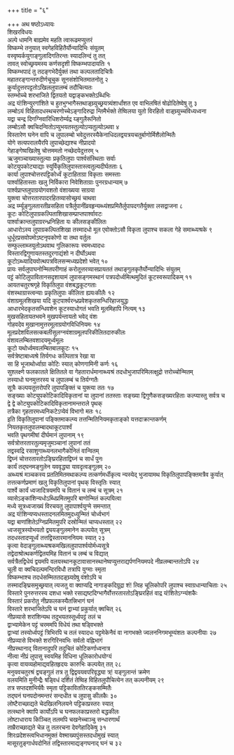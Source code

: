 +++
title = "६"

+++
अथ षष्ठोऽध्यायः  
शिखरविधयः  
अल्पे धामनि बाह्यमेव महति त्वारूढमप्युत्तरं  
विष्कम्भे तनुयात् स्वगेहविहितैर्योन्यादिभिः संयुतम्   
वस्वृष्यर्कयुगाङ्गुलादिगतिरन्तः स्यादलिन्दं तु तत्  
तावत् स्वोच्छ्रयमस्य कर्णसदृशी विष्कम्भपादायतिः १  
विष्कम्भपादं तु तदङ्गभेदैर्युक्तं तथा कल्पलतादिचित्रैः  
महातरङ्गान्तरुदीर्णचूचुक सूनसंशोभितमातनोतु २  
कुर्यादुत्तरपट्टतोऽखिललुपालम्बं तदौचित्यतः  
स्तम्भोच्चे शरभाजिते द्वितयतो यद्वाङ्कभक्तेऽब्धिभिः   
अद्र यं\!शिन्युरगांशिते च हुतभुग्भागैस्तथाङ्घ्र्युच्छ्रयत्र्यंशार्धांशत एव वाभिलषितं षोढोदितेष्वेषु तु ३  
लम्बोऽयं विहितादधस्थचरणोच्चेऽङ्गादिरुद्रा न्तिमैर्भक्ते तेष्विलया युतो विरहितो वाङ्घ्र्युच्चविध्यध्वना   
यद्वा चन्द्र दिगग्निवारिधिशरोर्म्यद्र य्ङ्गुलैरूनितो  
लम्बोऽसौ क्वचिदन्वितोऽप्युभयतस्तुल्योऽप्यतुल्योऽथवा ४  
विस्तारेण घनेन वापि च लुपालम्बो भवेदुत्तरस्यैकेनाधिदलद्वयत्रयचतुर्बाणोर्मिशैलोन्मितैः   
योगे सत्यपरालयैरपि लुपाच्छेद्याश्च नीप्रादयो  
गेहाङ्गेष्वखिलेषु चोत्तममतो नच्छेदयेदुत्तरम् ५  
ऋजुमञ्चाख्यास्तुल्याः प्रकृतिलुपाः पार्श्वसंस्थिताः सर्वाः   
कोटयुपकोट्याद्याः स्युर्विकृतिलुपास्तास्त्वतुल्यदीर्घतताः ६  
कार्या लुपाश्चोत्तरपट्टिकोर्ध्वं कूटाहिताग्रा विकृताः समस्ताः  
पार्श्वाहितास्ताः खलु निर्विकारा निवेशिताग्राः पुनरग्रधान्याम् ७  
पार्श्वप्राप्तलुपाग्रयोगवशतो वंशाख्यया साग्रया  
युक्त्वा चोत्तरतारपादरहितव्यासोच्छ्रयं चाथवा   
अद्र र्य्म्यूङ्गुलतारतीव्रसहिता पत्रैर्लुपानींव्रवहृन्यब्ध्यंशप्रमितैर्लुपापदगतैर्युक्ता लसद्वाजना ८  
कूटः कोटिलुपाग्रकल्पिताशिखासम्प्राप्तपार्श्वावटः  
पार्श्वाक्रान्तलुपाग्ररन्ध्रनिहिता यः कीलसङ्कीलितः   
आधारोऽस्य लुपाग्रकल्पितशिखा तस्मादधो मूल एवोक्तोऽसौ विकृता लुपाश्च सकला गेहे समाब्ध्यश्रके ९  
धुर्धूरप्रसवोपमोऽष्टनृपकोणो वा तथा वर्तुलः  
सम्फुल्लाब्जयुतोऽथवाथ गुलिकारूपः स्वमध्यादधः   
विस्तारद्विगुणायतस्तदुरगाद्यंशो न दीर्घोऽथवा  
कूटोऽब्ध्यादियवोत्थपत्रविलसन्मध्यप्रदेशो भवेत् १०  
प्रायः सर्वलुपाघनोन्मितपरीणाहं करोतूत्तरव्यासप्रायततं तथाङ्गुलकृतैर्योन्यादिभिः संयुतम्   
पट्टं कोटिलुपावितानसदृशायामं लुपासङ्गमस्थानं पत्रपदोर्ध्वमित्थमुदितं कूटस्वरूपादिकम् ११  
आयतचतुरश्रगृहे विकृतिलुपा वंशबद्धकूटगताः  
वंशस्थाग्रास्त्वन्याः प्रकृतिलुपाः कीलिता ह्ययःकीलैः १२  
वंशाग्रमूलशिखया यदि कूटपार्श्वरन्ध्रप्रवेशकृतसन्धिरिहाजयुद्धः   
आधारभेदकृतसन्धिवशेन कूटस्याधोगतं भवति मूलमिहापि नित्यम् १३  
मुखसहितायतभवने मुखपर्यन्तायतो भवेद् वंशः  
गोहवदेव मुखानामुत्तरमूलाग्रयोगविधिनियमः १४  
मूलप्रदेशविलसत्कबलीसुलग्नवंशाग्रमूलपरिकीलितदारुकीलः   
वंशावलम्बितवशादयमूर्ध्वमूलः  
कूटो यथोर्ध्वमवलम्बितबालकूटः १५  
सर्वत्रेष्टाबाध्यश्रे तिर्यगधः कल्पितात्र रेखा या  
सा हि भूजाथोर्ध्वाग्रा कोटिः स्यात् कोणगामिनी कर्णः १६  
सुश्लक्ष्णे फलकातले क्षितितले वा गेहतारार्धमानाब्ध्यश्रं तदधोभुजापरिमिलत्क्षुद्रो त्तरोच्चोन्मितम्   
तस्याधो घनमुत्तरस्य च लुपालम्बं च तिर्यग्गतैः  
सूत्रैः कल्पयतूत्तरोपरि लुपापङ्क्तिं च युक्त्या ततः १७  
सङ्ख्याः कोट्युपकोटिकादिविकृतानां या लुपानां ततस्ताः सङ्ख्या द्विगुणैकसङ्ख्यरहिताः कल्प्यास्तु सर्वत्र च  
द्वे द्वे कोट्युपकोटिकादिविकृतानामन्तराले पृथक्  
तत्रैका गृहतारमध्यनिकटेऽप्येवं विभागो मतः १८  
इति विकृतिलुपानां पङ्क्तिमाकल्प्य तत्तन्मितिनियमकृताङ्को यत्तदाक्रान्तकर्णम्   
नियतकृतलुपालम्बादथाकूटपार्श्वं  
भवति पृथगमीषां दीर्घमानं लुपानाम् १९  
सर्वत्रोत्तरतारतुल्यमृजुमञ्चानां लुपानां ततं  
तद्वस्वद्रि रसाशुगाब्ध्यनलभागैकोनितं वान्वितम्   
द्विघ्नं चोत्तरतारतोऽङ्घ्रिरहिताद्विघ्नं च सार्धं पुनः  
कार्यं तद्घनमङ्गुलेन यववृद्ध्या यावदृत्वङ्गुलम् २०  
अब्ध्यश्रं मञ्चकस्य प्रततिमितमथाकल्प्य तत्कर्णमर्धीकृत्य न्यस्येद् भुजायामथ विकृतिलुपापङ्क्तिमत्रैव कुर्यात्   
तत्तत्कर्णप्रमाणं खलु विकृतिलुपानां पृथक् विस्तृतिः स्यात्  
पार्श्वे कार्यं ध्वजादित्रयमपि च वितानं च लम्बं च सूत्रम् २१  
व्यासेऽङ्कांशिन्यधोऽब्धिप्रमितमुपरि बाणोन्मितं कल्पयित्वा  
मध्ये सूत्रध्वजाख्यं विरचयतु लुपापार्श्वयुग्मे समन्तात्   
अद्र यं\!शिन्यप्यधस्तादनलमितमुदध्युन्मितं चोर्ध्वभागं  
यद्वा बाणांशितेऽग्निप्रमितमुपरि दस्रोन्मितं चाप्यधस्तात् २२  
ध्वजसूत्रस्योभयतो द्व्ययङ्गुलमानेन कल्पयेत् सूत्रम्   
तदधस्तादप्यूर्ध्वं तत्तद्विस्तारमाननियमः स्यात् २३  
कृत्वा वेदाङ्गुलाब्ध्यश्रकमखिललुपापार्श्वयोर्मध्यसूत्रे  
तद्वेदाश्रोत्थकर्णद्वितयमिह वितानं च लम्बं च विद्यात्   
सर्वत्रैतद्विधेयं द्वयमपि वलयस्थानकूटावासानस्थानेष्वप्युत्तराद्यर्पणनियमपदे नीव्रलम्बान्ततोऽपि २४  
चूली वा क्वचिदल्पमन्दिरविधौ तत्रापि युग्माः स्मृता  
विष्कम्भाश्च तदर्धसम्मिततदङ्घ्र्यग्रेषु वंशोऽपि च   
तस्मादङ्घ्रिसमुच्छ्रयात् त्यजतु वा क्वाप्यद्रि नागाङ्कदिग्रूद्रा शं\! त्विह चूलिकोपरि लुपाश्च स्वाग्रधान्याचिताः २५  
विस्तारे पुनरुत्तरस्य दशधा भक्ते रसाद्यष्टदिग्भागैर्वोत्तरतारतोऽङ्घ्रिरहितं वाद्र यं\!शितेऽग्न्यंशकैः   
विस्तारं प्रकरोतु नीप्रफलकस्यैतत्त्रिभागं घनं  
विस्तारे शरभाजितेऽपि च घनं द्वाभ्यां प्रकुर्यात् क्वचित् २६  
नीप्रव्यासे शरांशिन्यथ तदुभयतस्तूर्ध्वपट्टं तलं च  
द्वाभ्यामेकेन पट्टं चरममपि विधेयं तथा षड्विभक्ते   
द्वाभ्यां तस्योर्ध्वपट्टं त्रिभिरपि च तलं स्यादधः पट्टमेकेनैवं वा नागभक्ते ज्वलननिगमभूम्यंशतः कल्पनीयाः २७  
नीप्रव्यासे विभक्ते शरगिरिनवभिः सर्वतो वह्निभागं  
नीप्रस्थानाद् वितानादुपरि तदुचितं कोटिकर्णाध्वनात्र   
नीत्वा नीप्रं लुपासु स्वयमिह विधिना धूलिकारोधयोग्यं  
कृत्वा वायव्यहोमाद्यवहितहृदयः कारुभिः कल्पयेत् तत् २८  
मनुयवचतुरश्रं द्व्यङ्गुलं तत्र तु द्विद्वययवपरिवृद्ध्या त्र्\! यङ्गुलान्तं क्रमेण   
वलयमिति मुनीन्द्रैः षड्विधं दर्शितं तेष्विह विहितलुपौचित्येन तत् कल्पनीयम् २९  
तत्र सप्तदशभिर्यवैः स्मृता पट्टिकाविततिरङ्कसम्मितैः  
तद्घनं घनपदोनमन्तरं सन्दधीत च लुपासु कीलकैः ३०  
लोष्टैराच्छाद्यते चेदखिलनिलयने पट्टिकाप्रस्तरः स्यात्  
तत्स्थाने क्वापि कार्योऽपि च घनफलकाप्रस्तरो बद्धकीलः   
लोष्टाधाराय किञ्चित् तलमपि चखनेच्चाञ्चु सन्धारणार्थं  
ताम्रैराच्छाद्यते चेन्न तु तलरचना देवगेहादिकेषु ३१  
शिरःप्रदेशस्त्वभिधानमुक्तं वेश्माख्यपुंसस्तदधोमुखं स्यात्   
मासूरतुङ्गार्धपदोनितं तद्विस्तारमाद्यङ्गघनाद् घनं च ३२  
   
